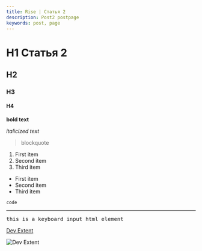 ```yaml
---
title: Rise | Статья 2
description: Post2 postpage
keywords: post, page
---
```


# H1 Статья 2

## H2

### H3

#### H4

**bold text**

_italicized text_

> blockquote

1. First item
2. Second item
3. Third item

- First item
- Second item
- Third item

`code`

---

<kbd>this is a keyboard input html element</kbd>

[Dev Extent](https://www.devextent.com)

![Dev Extent](https://www.devextent.com/images/devextent.png)
